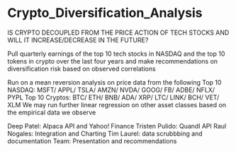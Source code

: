 # Crypto_Diversification_Analysis
IS CRYPTO DECOUPLED FROM THE PRICE ACTION OF TECH STOCKS AND WILL IT INCREASE/DECREASE IN THE FUTURE?

Pull quarterly earnings of the top 10 tech stocks in NASDAQ and the top 10 tokens in crypto over the last four years
and make recommendations on diversification risk based on observed correlations

Run on a mean reversion analysis on price data from the following
Top 10 NASDAQ: MSFT/ APPL/ TSLA/ AMZN/ NVDA/ GOOG/ FB/ ADBE/ NFLX/ PYPL
Top 10 Cryptos: BTC/ ETH/ BNB/ ADA/ XRP/ LTC/ LINK/ BCH/ VET/ XLM
We may run further linear regression on other asset classes based on the empirical data we observe 

Deep Patel: Alpaca API and Yahoo! Finance
Tristen Pulido: Quandl API
Raul Nogales: Integration and Charting
Tim Laurel: data scrubbbing and documentation
Team: Presentation and recommendations
